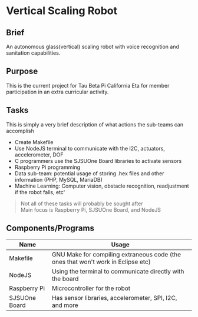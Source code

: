 # Vertical Scaling Robot

## Brief
An autonomous glass(vertical) scaling robot with voice recognition and sanitation capabilities.

## Purpose
This is the current project for Tau Beta Pi California Eta for member participation in an extra curricular activity.

## Tasks
This is simply a very brief description of what actions the sub-teams can accomplish  

* Create Makefile
* Use NodeJS terminal to communicate with the I2C, actuators, accelerometer, DOF
* C programmers use the SJSUOne Board libraries to activate sensors
* Raspberry Pi programming
* Data sub-team: potential usage of storing .hex files and other information (PHP, MySQL, MariaDB)
* Machine Learning: Computer vision, obstacle recognition, readjustment if the robot falls, etc'

> Not all of these tasks will probably be sought after  
> Main focus is Raspberry Pi, SJSUOne Board, and NodeJS  

## Components/Programs
| Name | Usage |
| ---- | ----- |
| Makefile | GNU Make for compiling extraneous code (the ones that won't work in Eclipse etc) |
| NodeJS | Using the terminal to communicate directly with the board |
| Raspberry Pi | Microcontroller for the robot |
| SJSUOne Board | Has sensor libraries, accelerometer, SPI, I2C, and more |

